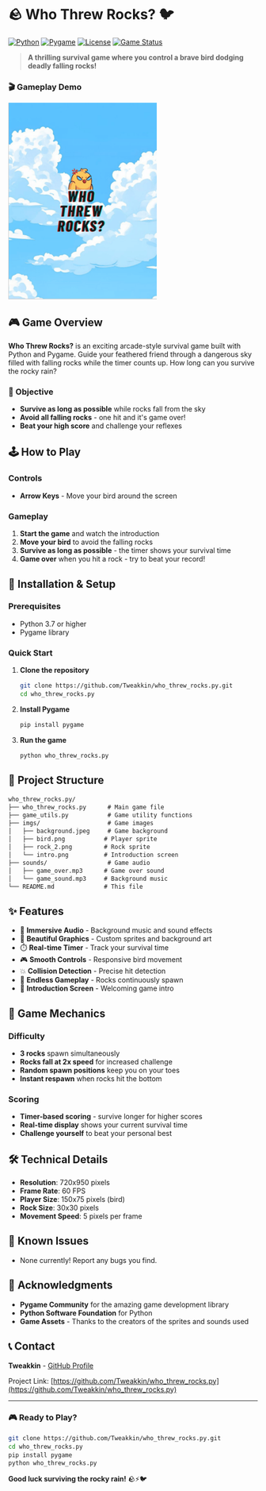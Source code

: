 # 🪨 Who Threw Rocks? 🐦

[![Python](https://img.shields.io/badge/Python-3.7+-blue.svg)](https://www.python.org/downloads/)
[![Pygame](https://img.shields.io/badge/Pygame-2.0+-green.svg)](https://www.pygame.org/)
[![License](https://img.shields.io/badge/License-MIT-yellow.svg)](LICENSE)
[![Game Status](https://img.shields.io/badge/Status-Playable-brightgreen.svg)]()

> **A thrilling survival game where you control a brave bird dodging deadly falling rocks!**

### 🎬 Gameplay Demo
<img src="screenshots/who_threw.gif" alt="Gameplay Demo" width="300">

## 🎮 Game Overview

**Who Threw Rocks?** is an exciting arcade-style survival game built with Python and Pygame. Guide your feathered friend through a dangerous sky filled with falling rocks while the timer counts up. How long can you survive the rocky rain?

### 🎯 Objective
- **Survive as long as possible** while rocks fall from the sky
- **Avoid all falling rocks** - one hit and it's game over!
- **Beat your high score** and challenge your reflexes

## 🕹️ How to Play

### Controls
- **Arrow Keys** - Move your bird around the screen
  
### Gameplay
1. **Start the game** and watch the introduction
2. **Move your bird** to avoid the falling rocks
3. **Survive as long as possible** - the timer shows your survival time
4. **Game over** when you hit a rock - try to beat your record!

## 🚀 Installation & Setup

### Prerequisites
- Python 3.7 or higher
- Pygame library

### Quick Start
1. **Clone the repository**
   ```bash
   git clone https://github.com/Tweakkin/who_threw_rocks.py.git
   cd who_threw_rocks.py
   ```

2. **Install Pygame**
   ```bash
   pip install pygame
   ```

3. **Run the game**
   ```bash
   python who_threw_rocks.py
   ```

## 📁 Project Structure

```
who_threw_rocks.py/
├── who_threw_rocks.py      # Main game file
├── game_utils.py           # Game utility functions
├── imgs/                   # Game images
│   ├── background.jpeg     # Game background
│   ├── bird.png           # Player sprite
│   ├── rock_2.png         # Rock sprite
│   └── intro.png          # Introduction screen
├── sounds/                 # Game audio
│   ├── game_over.mp3      # Game over sound
│   └── game_sound.mp3     # Background music
└── README.md              # This file
```

## ✨ Features

- 🎵 **Immersive Audio** - Background music and sound effects
- 🎨 **Beautiful Graphics** - Custom sprites and background art
- ⏱️ **Real-time Timer** - Track your survival time
- 🎮 **Smooth Controls** - Responsive bird movement
- 💥 **Collision Detection** - Precise hit detection
- 🔄 **Endless Gameplay** - Rocks continuously spawn
- 📱 **Introduction Screen** - Welcoming game intro

## 🎯 Game Mechanics

### Difficulty
- **3 rocks** spawn simultaneously
- **Rocks fall at 2x speed** for increased challenge
- **Random spawn positions** keep you on your toes
- **Instant respawn** when rocks hit the bottom

### Scoring
- **Timer-based scoring** - survive longer for higher scores
- **Real-time display** shows your current survival time
- **Challenge yourself** to beat your personal best

## 🛠️ Technical Details

- **Resolution**: 720x950 pixels
- **Frame Rate**: 60 FPS
- **Player Size**: 150x75 pixels (bird)
- **Rock Size**: 30x30 pixels
- **Movement Speed**: 5 pixels per frame

## 🐛 Known Issues

- None currently! Report any bugs you find.

## 🙏 Acknowledgments

- **Pygame Community** for the amazing game development library
- **Python Software Foundation** for Python
- **Game Assets** - Thanks to the creators of the sprites and sounds used

## 📞 Contact

**Tweakkin** - [GitHub Profile](https://github.com/Tweakkin)

Project Link: [https://github.com/Tweakkin/who_threw_rocks.py](https://github.com/Tweakkin/who_threw_rocks.py)

---

### 🎮 Ready to Play?

```bash
git clone https://github.com/Tweakkin/who_threw_rocks.py.git
cd who_threw_rocks.py
pip install pygame
python who_threw_rocks.py
```

**Good luck surviving the rocky rain!** 🪨⚡🐦
